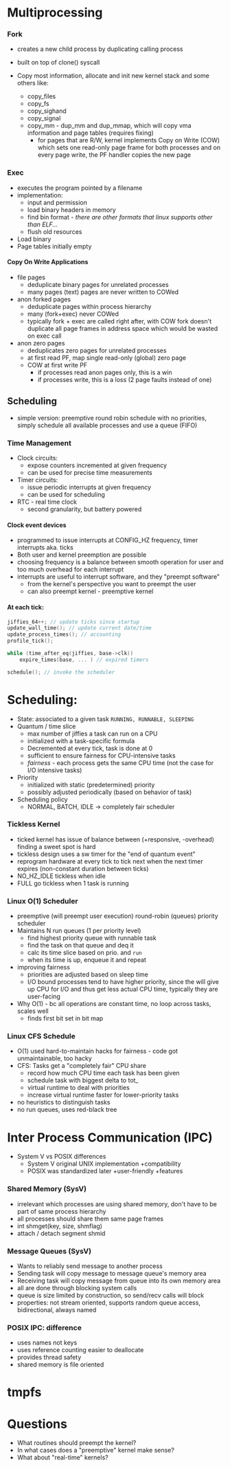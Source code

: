 # Multiprocessing

### Fork
* creates a new child process by duplicating calling process
* built on top of clone() syscall

* Copy most information, allocate and init new kernel stack and some others like:
    * copy_files
    * copy_fs
    * copy_sighand
    * copy_signal
    * copy_mm - dup_mm and dup_mmap, which will copy vma information and page tables (requires fixing)
        * for pages that are R/W, kernel implements Copy on Write (COW) which sets one read-only page frame for both processes and on every page write, the PF handler copies the new page

### Exec
* executes the program pointed by a filename
* implementation:
    * input and permission
    * load binary headers in memory
    * find bin format - *there are other formats that linux supports other than ELF...*
    * flush old resources
* Load binary
* Page tables initially empty

#### Copy On Write Applications
* file pages
    * deduplicate binary pages for unrelated processes
    * many pages (text) pages are never written to COWed
* anon forked pages
    * deduplicate pages within process hierarchy
    * many (fork+exec) never COWed
    * typically fork + exec are called right after, with COW fork doesn't duplicate all page frames in address space which would be wasted on exec call
* anon zero pages
    * deduplicates zero pages for unrelated processes
    * at first read PF, map single read-only (global) zero page
    * COW at first write PF
        * if processes read anon pages only, this is a win
        * if processes write, this is a loss (2 page faults instead of one)


## Scheduling
* simple version: preemptive round robin schedule with no priorities, simply schedule all available processes and use a queue (FIFO)

### Time Management
* Clock circuits:
    * expose counters incremented at given frequency
    * can be used for precise time measurements
* Timer circuits:
    * issue periodic interrupts at given frequency
    * can be used for scheduling
* RTC - real time clock
    * second granularity, but battery powered

#### Clock event devices
* programmed to issue interrupts at CONFIG_HZ frequency, timer interrupts aka. ticks
* Both user and kernel preemption are possible
* choosing frequency is a balance between smooth operation for user and too much overhead for each interrupt
* interrupts are useful to interrupt software, and they "preempt software"
    * from the kernel's perspective you want to preempt the user
    * can also preempt kernel - preemptive kernel

#### At each tick:
``` c
jiffies_64++; // update ticks since startup
update_wall_time(); // update current date/time
update_process_times(); // accounting
profile_tick(); 

while (time_after_eq(jiffies, base->clk))
    expire_times(base, ... ) // expired timers

schedule(); // invoke the scheduler
```

# Scheduling:
* State: associated to a given task `RUNNING, RUNNABLE, SLEEPING`
* Quantum / time slice
    * max number of jiffies a task can run on a CPU
    * initialized with a task-specific formula
    * Decremented at every tick, task is done at 0
    * sufficient to ensure fairness for CPU-intensive tasks
    * *fairness* - each process gets the same CPU time (not the case for I/O intensive tasks)
* Priority
    * initialized with static (predetermined) priority
    * possibly adjusted periodically (based on behavior of task)
* Scheduling policy
    * NORMAL, BATCH, IDLE -> completely fair scheduler


### Tickless Kernel
* ticked kernel has issue of balance between (+responsive, -overhead) finding a sweet spot is hard
* tickless design uses a sw timer for the "end of quantum event"
* reprogram hardware at every tick to tick next when the next timer expires (non-constant duration between ticks)
* NO_HZ_IDLE tickless when idle
* FULL go tickless when 1 task is running

### Linux O(1) Scheduler
* preemptive (will preempt user execution) round-robin (queues) priority scheduler
* Maintains N run queues (1 per priority level)
    * find highest priority queue with runnable task
    * find the task on that queue and deq it
    * calc its time slice based  on prio. and `run`
    * when its time is up, enqueue it and repeat
* improving fairness
    * priorities are adjusted based on sleep time
    * I/O bound processes tend to have higher priority, since the will give up CPU for I/O and thus get less actual CPU time, typically they are user-facing
* Why O(1) - bc all operations are constant time, no loop across tasks, scales well
    * finds first bit set in bit map

### Linux CFS Schedule
* O(1) used hard-to-maintain hacks for fairness - code got unmaintainable, too hacky
* CFS: Tasks get a "completely fair" CPU share
    * record how much CPU time each task has been given
    * schedule task with biggest delta to tot_
    * virtual runtime to deal with priorities
    * increase virtual runtime faster for lower-priority tasks
* no heuristics to distinguish tasks
* no run queues, uses red-black tree


# Inter Process Communication (IPC)
* System V vs POSIX differences
    * System V original UNIX implementation +compatibility
    * POSIX was standardized later +user-friendly +features

### Shared Memory (SysV)
* irrelevant which processes are using shared memory, don't have to be part of same process hierarchy
* all processes should share them same page frames
* int shmget(key, size, shmflag)
* attach / detach segment shmid

### Message Queues (SysV)
* Wants to reliably send message to another process
* Sending task will copy message to message queue's memory area
* Receiving task will copy message from queue into its own memory area
* all are done through blocking system calls
* queue is size limited by construction, so send/recv calls will block
* properties: not stream oriented, supports random queue access, bidirectional, always named

### POSIX IPC: difference
* uses names not keys
* uses reference counting easier to deallocate
* provides thread safety
* shared memory is file oriented


# tmpfs

 
# Questions
* What routines should preempt the kernel?
* In what cases does a "preemptive" kernel make sense?
* What about "real-time" kernels?


